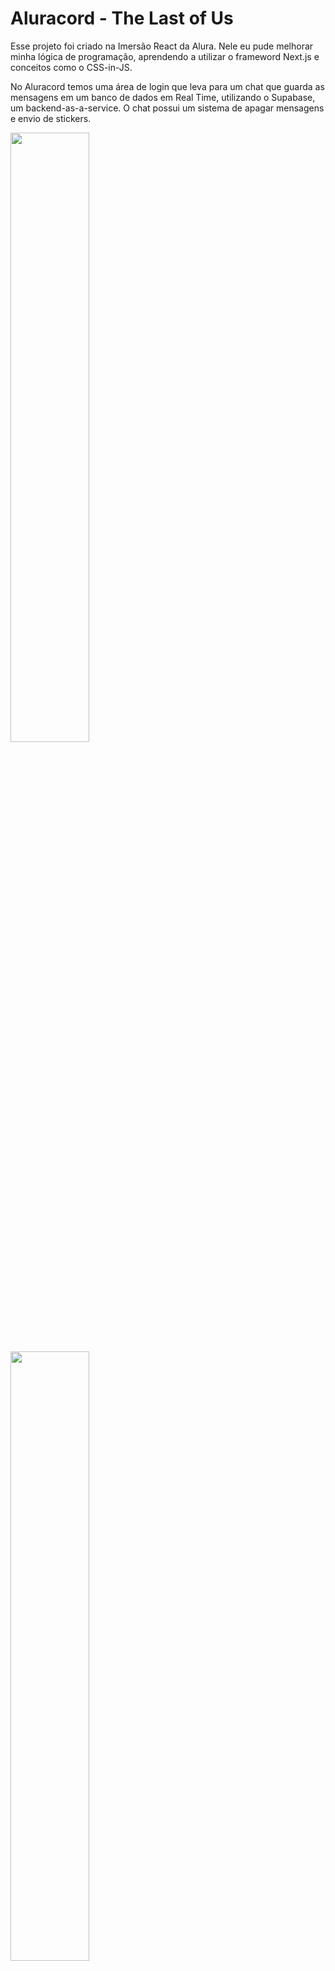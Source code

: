 <h1>Aluracord - The Last of Us</h1>

<p>Esse projeto foi criado na Imersão React da Alura. Nele eu pude melhorar minha lógica de programação, aprendendo a utilizar o frameword Next.js e conceitos como o CSS-in-JS.

No Aluracord temos uma área de login que leva para um chat que guarda as mensagens em um banco de dados em Real Time, utilizando o Supabase, um backend-as-a-service. O chat possui um sistema de apagar mensagens e envio de stickers.
</p>

<img width="50%" src="https://i.imgur.com/F8aiwyp.jpg" />
<img width="50%" src="https://i.imgur.com/JWOBovv.jpg" />
